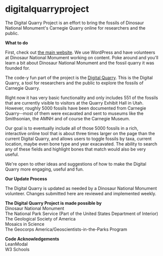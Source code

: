 # digitalquarryproject
<p>The Digital Quarry Project is an effort to bring the fossils of Dinosaur National Monument's Carnegie Quarry online for researchers and the public.</p>

<strong>What to do</strong><br>
<p>First, check out <a href="http://www.carnegiequarry.com/">the main website</a>. 
We use WordPress and have volunteers at Dinosaur National Monument working on content. Poke around and you'll learn a bit about Dinosaur National Monument and the fossil quarry it was founded for.</p>

<p>The code-y fun part of the project is the <a href="http://www.carnegiequarry.com/modern-quarry/digital-quarry-all-modern-fossils.php#anchor">Digital Quarry</a>. 
This is the Digital Quarry, a tool for researchers and the public to explore the fossils of Carnegie Quarry. </p>

<p>Right now it has very basic functionality and only includes 551 of the fossils that are currently visible to visitors at the Quarry Exhibit Hall in Utah. However, roughly 5000 fossils have been documented from Carnegie Quarry--most of them were excavated and sent to museums like the Smithsonian, the AMNH and of course the Carnegie Museum. </p>

<p>Our goal is to eventually include all of those 5000 fossils in a rich, interactive online tool that is about three times larger on the page than the current Digital Quarry, and allows users to toggle fossils by taxa, current location, maybe even bone type and year exacavated. The ability to search any of these fields and highlight bones that match would also be very useful. </p>

<p>We're open to other ideas and suggestions of how to make the Digital Quarry more engaging, useful and fun.</p>

<strong>Our Update Process</strong>
<p>The Digital Quarry is updated as needed by a Dinosaur National Monument volunteer. Changes submitted here are reviewed and implemented weekly.</p>

<strong>The Digital Quarry Project is made possible by</strong><br>
Dinosaur National Monument<br>
The National Park Service (Part of the United States Department of Interior)<br>
The Geological Society of America<br>
Mosaics in Science<br>
The Geocorps America/Geoscientists-in-the-Parks Program<br>

<strong>Code Acknowledgements</strong><br>
LeanModal<br>
W3 Schools<br>
